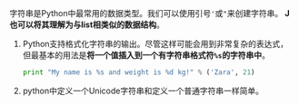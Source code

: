 字符串是Python中最常用的数据类型。我们可以使用引号`'`或`"`来创建字符串。
**J也可以将其理解为与list相类似的数据结构**。

1. Python支持格式化字符串的输出。尽管这样可能会用到非常复杂的表达式，但最基本的用法是**将一个值插入到一个有字符串格式符`%s`的字符串中**。

    ```python
    print "My name is %s and weight is %d kg!" % ('Zara', 21)
    ```

2. python中定义一个Unicode字符串和定义一个普通字符串一样简单。



